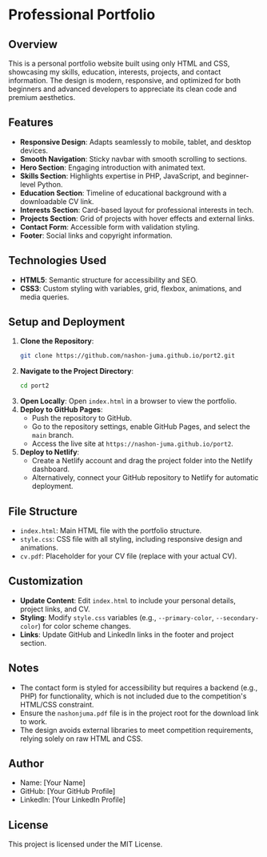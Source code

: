 # Professional Portfolio

## Overview
This is a personal portfolio website built using only HTML and CSS, showcasing my skills, education, interests, projects, and contact information. The design is modern, responsive, and optimized for both beginners and advanced developers to appreciate its clean code and premium aesthetics.

## Features
- **Responsive Design**: Adapts seamlessly to mobile, tablet, and desktop devices.
- **Smooth Navigation**: Sticky navbar with smooth scrolling to sections.
- **Hero Section**: Engaging introduction with animated text.
- **Skills Section**: Highlights expertise in PHP, JavaScript, and beginner-level Python.
- **Education Section**: Timeline of educational background with a downloadable CV link.
- **Interests Section**: Card-based layout for professional interests in tech.
- **Projects Section**: Grid of projects with hover effects and external links.
- **Contact Form**: Accessible form with validation styling.
- **Footer**: Social links and copyright information.

## Technologies Used
- **HTML5**: Semantic structure for accessibility and SEO.
- **CSS3**: Custom styling with variables, grid, flexbox, animations, and media queries.

## Setup and Deployment
1. **Clone the Repository**:
   ```bash
   git clone https://github.com/nashon-juma.github.io/port2.git 
   ```
2. **Navigate to the Project Directory**:
   ```bash
   cd port2
   ```
3. **Open Locally**:
   Open `index.html` in a browser to view the portfolio.
4. **Deploy to GitHub Pages**:
   - Push the repository to GitHub.
   - Go to the repository settings, enable GitHub Pages, and select the `main` branch.
   - Access the live site at `https://nashon-juma.github.io/port2`.
5. **Deploy to Netlify**:
   - Create a Netlify account and drag the project folder into the Netlify dashboard.
   - Alternatively, connect your GitHub repository to Netlify for automatic deployment.

## File Structure
- `index.html`: Main HTML file with the portfolio structure.
- `style.css`: CSS file with all styling, including responsive design and animations.
- `cv.pdf`: Placeholder for your CV file (replace with your actual CV).

## Customization
- **Update Content**: Edit `index.html` to include your personal details, project links, and CV.
- **Styling**: Modify `style.css` variables (e.g., `--primary-color`, `--secondary-color`) for color scheme changes.
- **Links**: Update GitHub and LinkedIn links in the footer and project section.

## Notes
- The contact form is styled for accessibility but requires a backend (e.g., PHP) for functionality, which is not included due to the competition's HTML/CSS constraint.
- Ensure the `nashonjuma.pdf` file is in the project root for the download link to work.
- The design avoids external libraries to meet competition requirements, relying solely on raw HTML and CSS.

## Author
- Name: [Your Name]
- GitHub: [Your GitHub Profile]
- LinkedIn: [Your LinkedIn Profile]

## License
This project is licensed under the MIT License.
